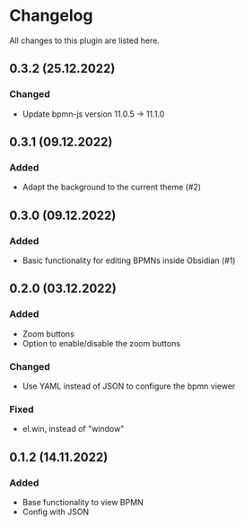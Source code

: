 # Changelog

All changes to this plugin are listed here.
## 0.3.2 (25.12.2022)

### Changed
- Update bpmn-js version 11.0.5 -> 11.1.0

## 0.3.1 (09.12.2022)

### Added

- Adapt the background to the current theme (#2)

## 0.3.0 (09.12.2022)

### Added

- Basic functionality for editing BPMNs inside Obsidian (#1)

## 0.2.0 (03.12.2022)

### Added

- Zoom buttons
- Option to enable/disable the zoom buttons

### Changed

- Use YAML instead of JSON to configure the bpmn viewer

### Fixed

- el.win, instead of "window"

## 0.1.2 (14.11.2022)

### Added

- Base functionality to view BPMN
- Config with JSON
